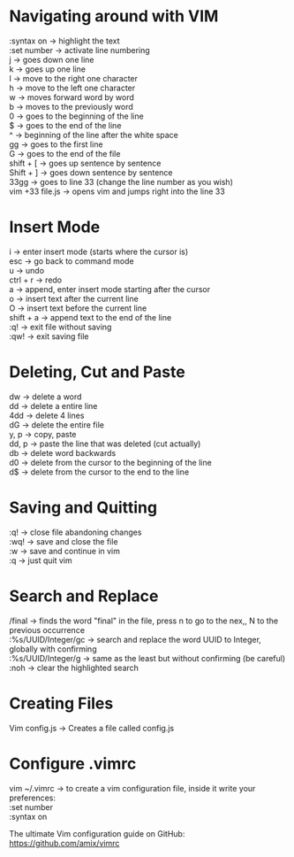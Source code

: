 # Navigating around with VIM

:syntax on → highlight the text  <br>
:set number → activate line numbering <br>
j → goes down one line <br>
k → goes up one line <br>
l → move to the right one character <br>
h → move to the left one character <br>
w → moves forward word by word <br>
b → moves to the previously word <br>
0 → goes to the beginning of the line <br>
$ → goes to the end of the line <br>
^ → beginning of the line after the white space <br>
gg → goes to the first line <br>
G → goes to the end of the file <br>
shift + [ → goes up sentence by sentence <br>
Shift + ] → goes down sentence by sentence <br>
33gg → goes to line 33 (change the line number as you wish) <br>
vim +33 file.js → opens vim and jumps right into the line 33 <br>

# Insert Mode

i → enter insert mode (starts where the cursor is) <br>
esc → go back to command mode <br>
u → undo <br>
ctrl + r → redo <br>
a → append, enter insert mode starting after the cursor <br>
o → insert text after the current line <br>
O → insert text before the current line <br>
shift + a → append text to the end of the line <br>
:q! → exit file without saving <br>
:qw! → exit saving file <br>

# Deleting, Cut and Paste

dw → delete a word <br>
dd → delete a entire line <br>
4dd → delete 4 lines <br>
dG → delete the entire file <br>
y, p → copy, paste <br>
dd, p → paste the line that was deleted (cut actually) <br>
db → delete word backwards <br>
d0 → delete from the cursor to the beginning of the line <br>
d$ → delete from the cursor to the end to the line <br>

# Saving and Quitting

:q! → close file abandoning changes <br>
:wq! → save and close the file <br>
:w → save and continue in vim <br>
:q → just quit vim <br>

# Search and Replace

/final → finds the word "final" in the file, press n to go to the nex,, N to the previous occurrence  <br>
:%s/UUID/Integer/gc → search and replace the word UUID to Integer, globally with confirming  <br>
:%s/UUID/Integer/g → same as the least but without confirming (be careful) <br>
:noh → clear the highlighted search <br>

# Creating Files

Vim config.js → Creates a file called config.js <br>

# Configure .vimrc

vim ~/.vimrc → to create a vim configuration file, inside it write your preferences: <br>
:set number <br>
:syntax on <br>

The ultimate Vim configuration guide on GitHub: <br>
https://github.com/amix/vimrc <br>

